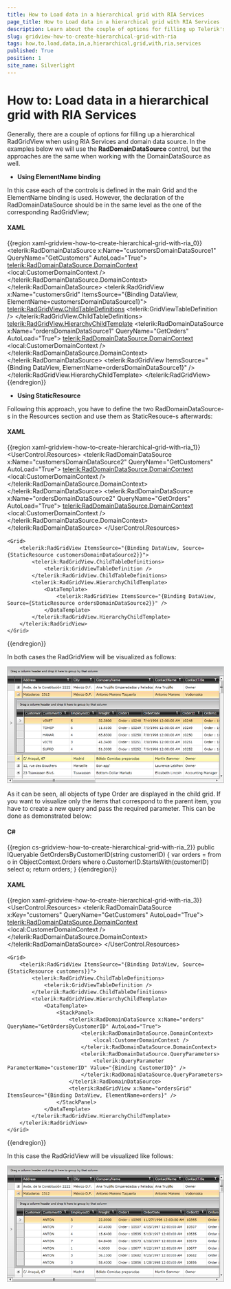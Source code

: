 ```yaml
---
title: How to Load data in a hierarchical grid with RIA Services
page_title: How to Load data in a hierarchical grid with RIA Services
description: Learn about the couple of options for filling up Telerik's WPF DataGrid when using RIA Services and domain data source.
slug: gridview-how-to-create-hierarchical-grid-with-ria
tags: how,to,load,data,in,a,hierarchical,grid,with,ria,services
published: True
position: 1
site_name: Silverlight
---
```


# How to: Load data in a hierarchical grid with RIA Services

Generally, there are a couple of options for filling up a hierarchical RadGridView when using RIA Services and domain data source. In the examples below we will use the __RadDomainDataSource__ control, but the approaches are the same when working with the DomainDataSource as well.

* __Using ElementName binding__

In this case each of the controls is defined in the main Grid and the ElementName binding is used. However, the declaration of the RadDomainDataSource should be in the same level as the one of the corresponding RadGridView;

#### __XAML__

{{region xaml-gridview-how-to-create-hierarchical-grid-with-ria_0}}
	<Grid>
	    <telerik:RadDomainDataSource x:Name="customersDomainDataSource1" QueryName="GetCustomers" AutoLoad="True">
	        <telerik:RadDomainDataSource.DomainContext>
	            <local:CustomerDomainContext />
	        </telerik:RadDomainDataSource.DomainContext>
	    </telerik:RadDomainDataSource>
	    <telerik:RadGridView x:Name="customersGrid" ItemsSource="{Binding DataView, ElementName=customersDomainDataSource1}">
	        <telerik:RadGridView.ChildTableDefinitions>
	            <telerik:GridViewTableDefinition />
	        </telerik:RadGridView.ChildTableDefinitions>
	        <telerik:RadGridView.HierarchyChildTemplate>
	            <DataTemplate>
	                <Grid>
	                    <telerik:RadDomainDataSource x:Name="ordersDomainDataSource1" QueryName="GetOrders" AutoLoad="True">
	                        <telerik:RadDomainDataSource.DomainContext>
	                            <local:CustomerDomainContext />
	                        </telerik:RadDomainDataSource.DomainContext>
	                    </telerik:RadDomainDataSource>
	                    <telerik:RadGridView ItemsSource="{Binding DataView, ElementName=ordersDomainDataSource1}" />
	                </Grid>
	            </DataTemplate>
	        </telerik:RadGridView.HierarchyChildTemplate>
	    </telerik:RadGridView>
	</Grid>
{{endregion}}


* __Using StaticResource__

Following this approach, you have to define the two RadDomainDataSource-s in the Resources section and use them as StaticResouce-s afterwards:

#### __XAML__

{{region xaml-gridview-how-to-create-hierarchical-grid-with-ria_1}}
	<UserControl.Resources>
	    <telerik:RadDomainDataSource x:Name="customersDomainDataSource2" QueryName="GetCustomers" AutoLoad="True">
	        <telerik:RadDomainDataSource.DomainContext>
	            <local:CustomerDomainContext />
	        </telerik:RadDomainDataSource.DomainContext>
	    </telerik:RadDomainDataSource>
	    <telerik:RadDomainDataSource x:Name="ordersDomainDataSource2" QueryName="GetOrders" AutoLoad="True">
	        <telerik:RadDomainDataSource.DomainContext>
	            <local:CustomerDomainContext />
	        </telerik:RadDomainDataSource.DomainContext>
	    </telerik:RadDomainDataSource>
	</UserControl.Resources>
	
	<Grid>
	    <telerik:RadGridView ItemsSource="{Binding DataView, Source={StaticResource customersDomainDataSource2}}">
	        <telerik:RadGridView.ChildTableDefinitions>
	            <telerik:GridViewTableDefinition />
	        </telerik:RadGridView.ChildTableDefinitions>
	        <telerik:RadGridView.HierarchyChildTemplate>
	            <DataTemplate>
	                <telerik:RadGridView ItemsSource="{Binding DataView, Source={StaticResource ordersDomainDataSource2}}" />
	            </DataTemplate>
	        </telerik:RadGridView.HierarchyChildTemplate>
	    </telerik:RadGridView>
	</Grid>
{{endregion}}



In both cases the RadGridView will be visualized as follows:

![](images/RadGridView_Hierarchy_RIA1.png)



As it can be seen, all objects of type Order are displayed in the child grid. If you want to visualize only the items that correspond to the parent item, you have to create a new query and pass the required parameter. This can be done as demonstrated below:

#### __C#__

{{region cs-gridview-how-to-create-hierarchical-grid-with-ria_2}}
	public IQueryable<Order> GetOrdersByCustomerID(string customerID)
	{
	    var orders = from o in ObjectContext.Orders where o.CustomerID.StartsWith(customerID) select o;
	    return orders;
	}
{{endregion}}



#### __XAML__

{{region xaml-gridview-how-to-create-hierarchical-grid-with-ria_3}}
	<UserControl.Resources>
	    <telerik:RadDomainDataSource x:Key="customers" QueryName="GetCustomers" AutoLoad="True">
	        <telerik:RadDomainDataSource.DomainContext>
	            <local:CustomerDomainContext />
	        </telerik:RadDomainDataSource.DomainContext>
	    </telerik:RadDomainDataSource>
	</UserControl.Resources>
	
	<Grid>
	    <telerik:RadGridView ItemsSource="{Binding DataView, Source={StaticResource customers}}">
	        <telerik:RadGridView.ChildTableDefinitions>
	            <telerik:GridViewTableDefinition />
	        </telerik:RadGridView.ChildTableDefinitions>
	        <telerik:RadGridView.HierarchyChildTemplate>
	            <DataTemplate>
	                <StackPanel>
	                    <telerik:RadDomainDataSource x:Name="orders" QueryName="GetOrdersByCustomerID" AutoLoad="True">
	                        <telerik:RadDomainDataSource.DomainContext>
	                            <local:CustomerDomainContext />
	                        </telerik:RadDomainDataSource.DomainContext>
	                        <telerik:RadDomainDataSource.QueryParameters>
	                            <telerik:QueryParameter ParameterName="customerID" Value="{Binding CustomerID}" />
	                        </telerik:RadDomainDataSource.QueryParameters>
	                    </telerik:RadDomainDataSource>
	                    <telerik:RadGridView x:Name="ordersGrid" ItemsSource="{Binding DataView, ElementName=orders}" />
	                </StackPanel>
	            </DataTemplate>
	        </telerik:RadGridView.HierarchyChildTemplate>
	    </telerik:RadGridView>
	</Grid>
{{endregion}}



In this case the RadGridView will be visualized like follows:

![](images/RadGridView_Hierarchy_RIA2.png)

